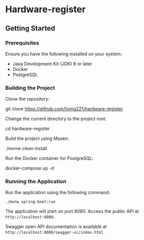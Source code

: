 # Hardware-register

## Getting Started

### Prerequisites

Ensure you have the following installed on your system:

- Java Development Kit (JDK) 8 or later
- Docker
- PostgreSQL

### Building the Project
Clone the repository:

git clone https://github.com/living221/hardware-register

Change the current directory to the project root:

cd hardware-register

Build the project using Maven:

./mvnw clean install

Run the Docker container for PostgreSQL:

docker-compose up -d

### Running the Application

Run the application using the following command:

`./mvnw spring-boot:run`

The application will start on port 8080. Access the public API at
`http://localhost:8080`.

Swagger open API documentation is available at 
`http://localhost:8080/swagger-ui/index.html`.
